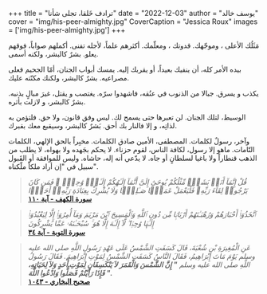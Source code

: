 +++
title = "ترادف خَلقا، تجلى شأنا"
date = "2022-12-03"
author = "يوسف خالد"
cover = "img/his-peer-almighty.jpg"
CoverCaption = "Jessica Roux"
images = ['img/his-peer-almighty.jpg']
+++

مَثَلُك الأعلى ، وموجّهك. قدوتك ، ومعلّمك. أكثرهم علماً، لأجله تفنى. أكملهم صواباً، فوقهم يعلو. بشرٌ كالبشر، ولكنه أسمى.

بيده الأمر كله، أن ينفيك بعيداً، أو يقربك إليه. يمسك أبواب الجنان، أمّا الجحيم فعلى مصراعيه. بشرٌ كالبشر، ولكنك مكنّته عليك.

يكذب و يسرق. جبالا من الذنوب في عنُقه، فاشهدوا سرّه. يغتصب و يقتل، غيرَ مبالٍ بذنبه. بشرٌ كالبشر، و لازلت بأثره.

الوسيط، لتلك الجنان. لن تعبرها حتى يسمح لك. ليس وفق قانون، ولا حق. فلتؤمن به لذاتِه، و إلا فالنار بك أحق. بَشرٌ كالبشر، وسيقبع معك بقبرك.

وآخر، رسولٌ لكلمات. المصطفى، الأمين صادق الكلمات. مخبِراً بالحق الإلهي، الكلمات التّامات. ماهو إلا رسول، لكافة الناس، لقوم حزناء. 
لا يحكم بجَهده ولا بهواه، لا يطلب من الذهب قنطاراً ولا باغيا لسلطانٍ أو جاه. لا يدّعي أنه إله، حاشاه. وليس للموافقة أو القَبول سبيل في "إن أراد ملكاً ملّكناه".


> _قُلْ إِنَّمَآ أَنَا۠ بَشَرٌۭ مِّثْلُكُمْ يُوحَىٰٓ إِلَىَّ أَنَّمَآ إِلَـٰهُكُمْ إِلَـٰهٌۭ وَٰحِدٌۭ ۖ فَمَن كَانَ يَرْجُوا۟ لِقَآءَ رَبِّهِۦ فَلْيَعْمَلْ عَمَلًۭا صَـٰلِحًۭا وَلَا يُشْرِكْ بِعِبَادَةِ رَبِّهِۦٓ أَحَدًۢا_\
> **[سورة الكهف - آية ١١٠](https://quran.com/18/110)**

> _ٱتَّخَذُوٓا۟ أَحْبَارَهُمْ وَرُهْبَـٰنَهُمْ أَرْبَابًۭا مِّن دُونِ ٱللَّهِ وَٱلْمَسِيحَ ٱبْنَ مَرْيَمَ وَمَآ أُمِرُوٓا۟ إِلَّا لِيَعْبُدُوٓا۟ إِلَـٰهًۭا وَٰحِدًۭا ۖ لَّآ إِلَـٰهَ إِلَّا هُوَ ۚ سُبْحَـٰنَهُۥ عَمَّا يُشْرِكُونَ_\
> **[سورة التوبة - آية ٣٤](https://quran.com/9/31)**

>_عَنِ الْمُغِيرَةِ بْنِ شُعْبَةَ، قَالَ كَسَفَتِ الشَّمْسُ عَلَى عَهْدِ رَسُولِ اللَّهِ صلى الله عليه وسلم يَوْمَ مَاتَ إِبْرَاهِيمُ، فَقَالَ النَّاسُ كَسَفَتِ الشَّمْسُ لِمَوْتِ إِبْرَاهِيمَ. فَقَالَ رَسُولُ اللَّهِ صلى الله عليه وسلم **" إِنَّ الشَّمْسَ وَالْقَمَرَ لاَ يَنْكَسِفَانِ لِمَوْتِ أَحَدٍ وَلاَ لِحَيَاتِهِ، فَإِذَا رَأَيْتُمْ فَصَلُّوا وَادْعُوا اللَّهَ ".**_\
**[صحيح البخاري - ١٠٤٣](https://sunnah.com/bukhari:1043)**